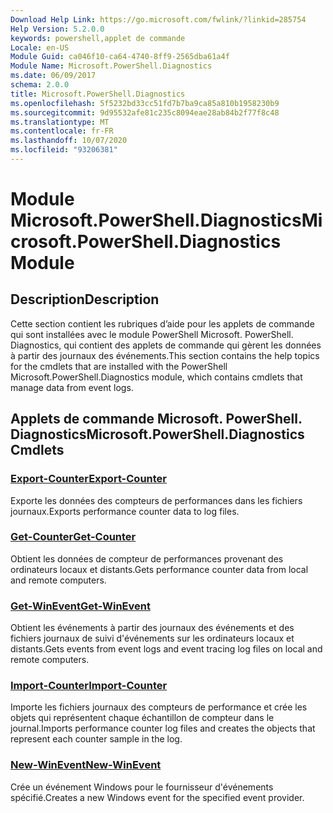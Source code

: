 ```yaml
---
Download Help Link: https://go.microsoft.com/fwlink/?linkid=285754
Help Version: 5.2.0.0
keywords: powershell,applet de commande
Locale: en-US
Module Guid: ca046f10-ca64-4740-8ff9-2565dba61a4f
Module Name: Microsoft.PowerShell.Diagnostics
ms.date: 06/09/2017
schema: 2.0.0
title: Microsoft.PowerShell.Diagnostics
ms.openlocfilehash: 5f5232bd33cc51fd7b7ba9ca85a810b1958230b9
ms.sourcegitcommit: 9d95532afe81c235c8094eae28ab84b2f77f8c48
ms.translationtype: MT
ms.contentlocale: fr-FR
ms.lasthandoff: 10/07/2020
ms.locfileid: "93206381"
---
```

# <span data-ttu-id="1a837-103">Module Microsoft.PowerShell.Diagnostics</span><span class="sxs-lookup"><span data-stu-id="1a837-103">Microsoft.PowerShell.Diagnostics Module</span></span>

## <span data-ttu-id="1a837-104">Description</span><span class="sxs-lookup"><span data-stu-id="1a837-104">Description</span></span>

<span data-ttu-id="1a837-105">Cette section contient les rubriques d’aide pour les applets de commande qui sont installées avec le module PowerShell Microsoft. PowerShell. Diagnostics, qui contient des applets de commande qui gèrent les données à partir des journaux des événements.</span><span class="sxs-lookup"><span data-stu-id="1a837-105">This section contains the help topics for the cmdlets that are installed with the PowerShell Microsoft.PowerShell.Diagnostics module, which contains cmdlets that manage data from event logs.</span></span>

## <span data-ttu-id="1a837-106">Applets de commande Microsoft. PowerShell. Diagnostics</span><span class="sxs-lookup"><span data-stu-id="1a837-106">Microsoft.PowerShell.Diagnostics Cmdlets</span></span>

### [<span data-ttu-id="1a837-107">Export-Counter</span><span class="sxs-lookup"><span data-stu-id="1a837-107">Export-Counter</span></span>](Export-Counter.md)
<span data-ttu-id="1a837-108">Exporte les données des compteurs de performances dans les fichiers journaux.</span><span class="sxs-lookup"><span data-stu-id="1a837-108">Exports performance counter data to log files.</span></span>

### [<span data-ttu-id="1a837-109">Get-Counter</span><span class="sxs-lookup"><span data-stu-id="1a837-109">Get-Counter</span></span>](Get-Counter.md)
<span data-ttu-id="1a837-110">Obtient les données de compteur de performances provenant des ordinateurs locaux et distants.</span><span class="sxs-lookup"><span data-stu-id="1a837-110">Gets performance counter data from local and remote computers.</span></span>

### [<span data-ttu-id="1a837-111">Get-WinEvent</span><span class="sxs-lookup"><span data-stu-id="1a837-111">Get-WinEvent</span></span>](Get-WinEvent.md)
<span data-ttu-id="1a837-112">Obtient les événements à partir des journaux des événements et des fichiers journaux de suivi d'événements sur les ordinateurs locaux et distants.</span><span class="sxs-lookup"><span data-stu-id="1a837-112">Gets events from event logs and event tracing log files on local and remote computers.</span></span>

### [<span data-ttu-id="1a837-113">Import-Counter</span><span class="sxs-lookup"><span data-stu-id="1a837-113">Import-Counter</span></span>](Import-Counter.md)
<span data-ttu-id="1a837-114">Importe les fichiers journaux des compteurs de performance et crée les objets qui représentent chaque échantillon de compteur dans le journal.</span><span class="sxs-lookup"><span data-stu-id="1a837-114">Imports performance counter log files and creates the objects that represent each counter sample in the log.</span></span>

### [<span data-ttu-id="1a837-115">New-WinEvent</span><span class="sxs-lookup"><span data-stu-id="1a837-115">New-WinEvent</span></span>](New-WinEvent.md)
<span data-ttu-id="1a837-116">Crée un événement Windows pour le fournisseur d'événements spécifié.</span><span class="sxs-lookup"><span data-stu-id="1a837-116">Creates a new Windows event for the specified event provider.</span></span>

